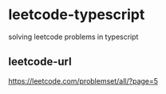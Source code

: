 # leetcode-typescript

solving leetcode problems in typescript

## leetcode-url

<https://leetcode.com/problemset/all/?page=5>
